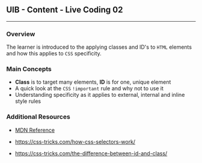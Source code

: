 ## UIB - Content - Live Coding 02

---

### Overview

The learner is introduced to the applying classes and ID's to `HTML` elements and how this applies to `CSS` specificity.

### Main Concepts

- **Class** is to target many elements, **ID** is for one, unique element
- A quick look at the `CSS` `!important` rule and why not to use it
- Understanding specificity as it applies to external, internal and inline style rules

### Additional Resources

- [MDN Reference](https://developer.mozilla.org/en-US/docs/Learn/CSS/Building_blocks/Selectors/Type_Class_and_ID_Selectors)

- https://css-tricks.com/how-css-selectors-work/
- https://css-tricks.com/the-difference-between-id-and-class/
